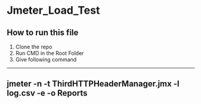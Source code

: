 # Jmeter_Load_Test
## How to run this file

1. Clone the repo
2. Run CMD in the Root Folder
3. Give following command
---
jmeter -n -t ThirdHTTPHeaderManager.jmx -l log.csv -e -o Reports
---
